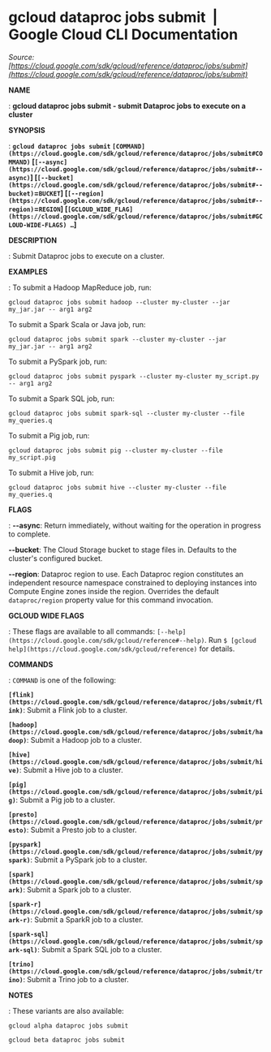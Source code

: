 # gcloud dataproc jobs submit  |  Google Cloud CLI Documentation

*Source: [https://cloud.google.com/sdk/gcloud/reference/dataproc/jobs/submit](https://cloud.google.com/sdk/gcloud/reference/dataproc/jobs/submit)*

**NAME**

: **gcloud dataproc jobs submit - submit Dataproc jobs to execute on a cluster**

**SYNOPSIS**

: **`gcloud dataproc jobs submit` `[COMMAND](https://cloud.google.com/sdk/gcloud/reference/dataproc/jobs/submit#COMMAND)` [`[--async](https://cloud.google.com/sdk/gcloud/reference/dataproc/jobs/submit#--async)`] [`[--bucket](https://cloud.google.com/sdk/gcloud/reference/dataproc/jobs/submit#--bucket)`=`BUCKET`] [`[--region](https://cloud.google.com/sdk/gcloud/reference/dataproc/jobs/submit#--region)`=`REGION`] [`[GCLOUD_WIDE_FLAG](https://cloud.google.com/sdk/gcloud/reference/dataproc/jobs/submit#GCLOUD-WIDE-FLAGS) …`]**

**DESCRIPTION**

: Submit Dataproc jobs to execute on a cluster.

**EXAMPLES**

: To submit a Hadoop MapReduce job, run:

```
gcloud dataproc jobs submit hadoop --cluster my-cluster --jar my_jar.jar -- arg1 arg2
```

To submit a Spark Scala or Java job, run:

```
gcloud dataproc jobs submit spark --cluster my-cluster --jar my_jar.jar -- arg1 arg2
```

To submit a PySpark job, run:

```
gcloud dataproc jobs submit pyspark --cluster my-cluster my_script.py -- arg1 arg2
```

To submit a Spark SQL job, run:

```
gcloud dataproc jobs submit spark-sql --cluster my-cluster --file my_queries.q
```

To submit a Pig job, run:

```
gcloud dataproc jobs submit pig --cluster my-cluster --file my_script.pig
```

To submit a Hive job, run:

```
gcloud dataproc jobs submit hive --cluster my-cluster --file my_queries.q
```

**FLAGS**

: **--async**:
Return immediately, without waiting for the operation in progress to complete.

**--bucket**:
The Cloud Storage bucket to stage files in. Defaults to the cluster's configured
bucket.

**--region**:
Dataproc region to use. Each Dataproc region constitutes an independent resource
namespace constrained to deploying instances into Compute Engine zones inside
the region. Overrides the default `dataproc/region` property value
for this command invocation.

**GCLOUD WIDE FLAGS**

: These flags are available to all commands: `[--help](https://cloud.google.com/sdk/gcloud/reference#--help)`.
Run `$ [gcloud help](https://cloud.google.com/sdk/gcloud/reference)` for details.

**COMMANDS**

: ``COMMAND`` is one of the following:

**`[flink](https://cloud.google.com/sdk/gcloud/reference/dataproc/jobs/submit/flink)`**:
Submit a Flink job to a cluster.

**`[hadoop](https://cloud.google.com/sdk/gcloud/reference/dataproc/jobs/submit/hadoop)`**:
Submit a Hadoop job to a cluster.

**`[hive](https://cloud.google.com/sdk/gcloud/reference/dataproc/jobs/submit/hive)`**:
Submit a Hive job to a cluster.

**`[pig](https://cloud.google.com/sdk/gcloud/reference/dataproc/jobs/submit/pig)`**:
Submit a Pig job to a cluster.

**`[presto](https://cloud.google.com/sdk/gcloud/reference/dataproc/jobs/submit/presto)`**:
Submit a Presto job to a cluster.

**`[pyspark](https://cloud.google.com/sdk/gcloud/reference/dataproc/jobs/submit/pyspark)`**:
Submit a PySpark job to a cluster.

**`[spark](https://cloud.google.com/sdk/gcloud/reference/dataproc/jobs/submit/spark)`**:
Submit a Spark job to a cluster.

**`[spark-r](https://cloud.google.com/sdk/gcloud/reference/dataproc/jobs/submit/spark-r)`**:
Submit a SparkR job to a cluster.

**`[spark-sql](https://cloud.google.com/sdk/gcloud/reference/dataproc/jobs/submit/spark-sql)`**:
Submit a Spark SQL job to a cluster.

**`[trino](https://cloud.google.com/sdk/gcloud/reference/dataproc/jobs/submit/trino)`**:
Submit a Trino job to a cluster.

**NOTES**

: These variants are also available:

```
gcloud alpha dataproc jobs submit
```

```
gcloud beta dataproc jobs submit
```